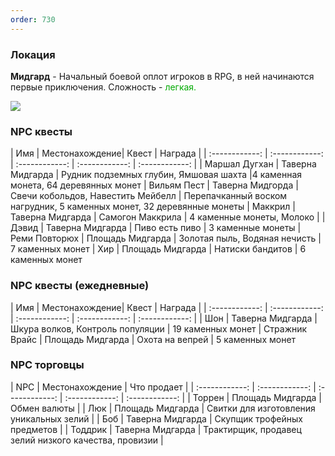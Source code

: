 ```yaml
---
order: 730
---
```


### Локация

**Мидгард** - Начальный боевой оплот игроков в RPG, в ней начинаются первые приключения.
Сложность - <span style="color:rgb(0, 170, 0)">легкая.

![](https://i.imgur.com/x79porX.png)

### NPC квесты

| Имя | Местонахождение| Квест | Награда |
| :------------: | :------------: | :------------: | :------------: | :------------: |
| Маршал Дугхан | Таверна Мидгарда | Рудник подземных глубин, Ямшовая шахта |4 каменная монета, 64 деревянных монет
| Вильям Пест | Таверна Мидгорда | Свечи кобольдов, Навестить Мейбелл | Перепачканный воском нагрудник, 5 каменных монет, 32 деревянные монеты
| Маккрил | Таверна Мидгарда | Самогон Маккрила | 4 каменные монеты, Молоко |
| Дэвид | Таверна Мидгарда | Пиво есть пиво | 3 каменные монеты
| Реми Повторюх | Площадь Мидгарда | Золотая пыль, Водяная нечисть | 7 каменных монет
| Хир | Площадь Мидгарда | Натиски бандитов | 6 каменных монет

### NPC квесты (ежедневные)
| Имя | Местонахождение| Квест | Награда |
| :------------: | :------------: | :------------: | :------------: | :------------: |
| Шон | Таверна Мидгарда | Шкура волков, Контроль популяции | 19 каменных монет
| Стражник Врайс | Площадь Мидгарда | Охота на вепрей | 5 каменных монет

### NPC торговцы
| NPC | Местонахождение | Что продает |
| :------------: | :------------: | :------------: | :------------: | :------------: |
| Торрен | Площадь Мидгарда | Обмен валюты |
| Люк | Площадь Мидгарда | Свитки для изготовления уникальных зелий |
| Боб | Таверна Мидгарда | Скупщик трофейных предметов |
| Тоддрик | Таверна Мидгарда | Трактирщик, продавец зелий низкого качества, провизии |


